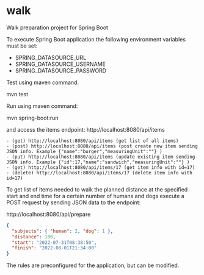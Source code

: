# walk
Walk preparation project for Spring Boot

To execute Spring Boot application the following environment variables must be set:
* SPRING_DATASOURCE_URL
* SPRING_DATASOURCE_USERNAME
* SPRING_DATASOURCE_PASSWORD

Test using maven command:

mvn test


Run using maven command:

mvn spring-boot:run

and access the items endpoint: http://localhost:8080/api/items

```
- (get) http://localhost:8080/api/items (get list of all items)
- (post) http://localhost:8080/api/items (post create new item sending JSON info. Example {"name":"burger","measuringUnit":""} )
- (put) http://localhost:8080/api/items (update existing item sending JSON info. Example {"id":17,"name":"sandwich","measuringUnit":""} )
- (get) http://localhost:8080/api/items/17 (get item info with id=17)
- (delete) http://localhost:8080/api/items/17 (delete item info with id=17)
```

To get list of items needed to walk the planned distance at the specified start and end time for a certain number of humans and dogs execute a POST request by sending JSON data to the endpoint:

http://localhost:8080/api/prepare

```json
{
  "subjects": { "human": 2, "dog": 1 },
  "distance": 100,
  "start": "2022-07-31T08:38:50",
  "finish": "2022-08-01T21:34:00"
}
```

The rules are preconfigured for the application, but can be modified.

